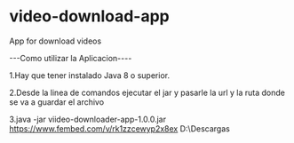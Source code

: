 # video-download-app
App for download videos

---Como utilizar la Aplicacion----

1.Hay que tener instalado Java 8 o superior.


2.Desde la linea de comandos ejecutar el jar y pasarle la url y la ruta donde se va a guardar el archivo


3.java -jar viideo-downloader-app-1.0.0.jar https://www.fembed.com/v/rk1zzcewyp2x8ex D:\\Descargas




